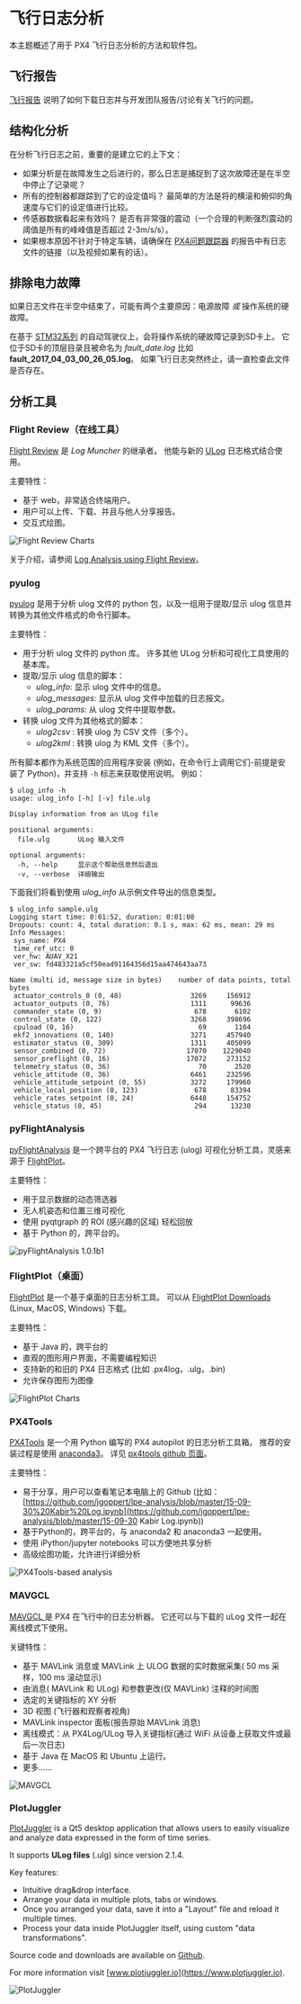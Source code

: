 # 飞行日志分析

本主题概述了用于 PX4 飞行日志分析的方法和软件包。

## 飞行报告

[飞行报告](../getting_started/flight_reporting.md) 说明了如何下载日志并与开发团队报告/讨论有关飞行的问题。

## 结构化分析

在分析飞行日志之前，重要的是建立它的上下文：

* 如果分析是在故障发生之后进行的，那么日志是捕捉到了这次故障还是在半空中停止了记录呢？
* 所有的控制器都跟踪到了它的设定值吗？ 最简单的方法是将的横滚和俯仰的角速度与它们的设定值进行比较。
* 传感器数据看起来有效吗？ 是否有非常强的震动（一个合理的判断强烈震动的阈值是所有的峰峰值是否超过 2-3m/s/s）。
* 如果根本原因不针对于特定车辆，请确保在 [PX4问题跟踪器](https://github.com/px4/firmware/issues/new) 的报告中有日志文件的链接（以及视频如果有的话）。

## 排除电力故障

如果日志文件在半空中结束了，可能有两个主要原因：电源故障 *或* 操作系统的硬故障。

在基于 [STM32系列](http://www.st.com/en/microcontrollers/stm32-32-bit-arm-cortex-mcus.html?querycriteria=productId=SC1169) 的自动驾驶仪上，会将操作系统的硬故障记录到SD卡上。 它位于SD卡的顶层目录且被命名为 *fault\_date.log* 比如 **fault\_2017\_04\_03\_00\_26\_05.log**。 如果飞行日志突然终止，请一直检查此文件是否存在。

## 分析工具

### Flight Review（在线工具）

[Flight Review](http://logs.px4.io) 是 *Log Muncher* 的继承者。 他能与新的 [ULog](http://dev.px4.io/en/log/ulog_file_format.html) 日志格式结合使用。

主要特性：

* 基于 web，非常适合终端用户。
* 用户可以上传、下载、并且与他人分享报告。
* 交互式绘图。

![Flight Review Charts](../../assets/flight_log_analysis/flight_review/flight-review-example.png)

关于介绍，请参阅 [Log Analysis using Flight Review](flight_review.md)。

### pyulog

[pyulog](https://github.com/PX4/pyulog) 是用于分析 ulog 文件的 python 包，以及一组用于提取/显示 ulog 信息并转换为其他文件格式的命令行脚本。

主要特性：

* 用于分析 ulog 文件的 python 库。 许多其他 ULog 分析和可视化工具使用的基本库。
* 提取/显示 ulog 信息的脚本： 
  * *ulog_info*: 显示 ulog 文件中的信息。
  * *ulog_messages*: 显示从 ulog 文件中加载的日志报文。
  * *ulog_params*: 从 ulog 文件中提取参数。
* 转换 ulog 文件为其他格式的脚本： 
  * *ulog2csv* : 转换 ulog 为 CSV 文件（多个）。
  * *ulog2kml* : 转换 ulog 为 KML 文件（多个）。

所有脚本都作为系统范围的应用程序安装 (例如，在命令行上调用它们-前提是安装了 Python)，并支持 `-h` 标志来获取使用说明。 例如：

    $ ulog_info -h
    usage: ulog_info [-h] [-v] file.ulg
    
    Display information from an ULog file
    
    positional arguments:
      file.ulg       ULog 输入文件
    
    optional arguments:
      -h, --help     显示这个帮助信息然后退出
      -v, --verbose  详细输出
    

下面我们将看到使用 *ulog_info* 从示例文件导出的信息类型。

    $ ulog_info sample.ulg
    Logging start time: 0:01:52, duration: 0:01:08
    Dropouts: count: 4, total duration: 0.1 s, max: 62 ms, mean: 29 ms
    Info Messages:
     sys_name: PX4
     time_ref_utc: 0
     ver_hw: AUAV_X21
     ver_sw: fd483321a5cf50ead91164356d15aa474643aa73
    
    Name (multi id, message size in bytes)    number of data points, total bytes
     actuator_controls_0 (0, 48)                 3269     156912
     actuator_outputs (0, 76)                    1311      99636
     commander_state (0, 9)                       678       6102
     control_state (0, 122)                      3268     398696
     cpuload (0, 16)                               69       1104
     ekf2_innovations (0, 140)                   3271     457940
     estimator_status (0, 309)                   1311     405099
     sensor_combined (0, 72)                    17070    1229040
     sensor_preflight (0, 16)                   17072     273152
     telemetry_status (0, 36)                      70       2520
     vehicle_attitude (0, 36)                    6461     232596
     vehicle_attitude_setpoint (0, 55)           3272     179960
     vehicle_local_position (0, 123)              678      83394
     vehicle_rates_setpoint (0, 24)              6448     154752
     vehicle_status (0, 45)                       294      13230
    

### pyFlightAnalysis

[pyFlightAnalysis](https://github.com/Marxlp/pyFlightAnalysis) 是一个跨平台的 PX4 飞行日志 (ulog) 可视化分析工具，灵感来源于 [FlightPlot](https://github.com/DrTon/FlightPlot)。

主要特性：

* 用于显示数据的动态筛选器
* 无人机姿态和位置三维可视化
* 使用 pyqtgraph 的 ROI (感兴趣的区域) 轻松回放
* 基于 Python 的，跨平台的。

![pyFlightAnalysis 1.0.1b1](../../assets/flight_log_analysis/pyflightanalysis.png)

### FlightPlot（桌面）

[FlightPlot](https://github.com/PX4/FlightPlot) 是一个基于桌面的日志分析工具。 可以从 [FlightPlot Downloads](https://github.com/PX4/FlightPlot/releases) (Linux, MacOS, Windows) 下载。

主要特性：

* 基于 Java 的，跨平台的
* 直观的图形用户界面，不需要编程知识
* 支持新的和旧的 PX4 日志格式 (比如 .px4log，.ulg，.bin)
* 允许保存图形为图像

![FlightPlot Charts](../../assets/flight_log_analysis/flightplot_0.2.16.png)

### PX4Tools

[PX4Tools](https://github.com/dronecrew/px4tools) 是一个用 Python 编写的 PX4 autopilot 的日志分析工具箱。 推荐的安装过程是使用 [anaconda3](https://conda.io/docs/index.html)。 详见 [px4tools github 页面](https://github.com/dronecrew/px4tools)。

主要特性：

* 易于分享，用户可以查看笔记本电脑上的 Github (比如：[https://github.com/jgoppert/lpe-analysis/blob/master/15-09-30%20Kabir%20Log.ipynb](https://github.com/jgoppert/lpe-analysis/blob/master/15-09-30 Kabir Log.ipynb))
* 基于Python的，跨平台的，与 anaconda2 和 anaconda3 一起使用。
* 使用 iPython/jupyter notebooks 可以方便地共享分析
* 高级绘图功能，允许进行详细分析

![PX4Tools-based analysis](../../assets/flight_log_analysis/px4tools.png)

### MAVGCL

[ MAVGCL ](https://github.com/ecmnet/MAVGCL)是 PX4 在飞行中的日志分析器。 它还可以与下载的 uLog 文件一起在离线模式下使用。

关键特性：

* 基于 MAVLink 消息或 MAVLink 上 ULOG 数据的实时数据采集( 50 ms 采样，100 ms 滚动显示)
* 由消息( MAVLink 和 ULog) 和参数更改(仅 MAVLink) 注释的时间图
* 选定的关键指标的 XY 分析
* 3D 视图 (飞行器和观察者视角)
* MAVLink inspector 面板(报告原始 MAVLink 消息)
* 离线模式：从 PX4Log/ULog 导入关键指标(通过 WiFi 从设备上获取文件或最后一次日志)
* 基于 Java 在 MacOS 和 Ubuntu 上运行。
* 更多……

![MAVGCL](../../assets/flight_log_analysis/mavgcl/time_series.png)

### PlotJuggler

[PlotJuggler](https://github.com/facontidavide/PlotJuggler) is a Qt5 desktop application that allows users to easily visualize and analyze data expressed in the form of time series.

It supports **ULog files** (.ulg) since version 2.1.4.

Key features:

* Intuitive drag&drop interface.
* Arrange your data in multiple plots, tabs or windows.
* Once you arranged your data, save it into a "Layout" file and reload it multiple times.
* Process your data inside PlotJuggler itself, using custom "data transformations".

Source code and downloads are available on [Github](https://github.com/facontidavide/PlotJuggler).

For more information visit [www.plotjuggler.io](https://www.plotjuggler.io).

![PlotJuggler](../../assets/flight_log_analysis/plotjuggler.png)